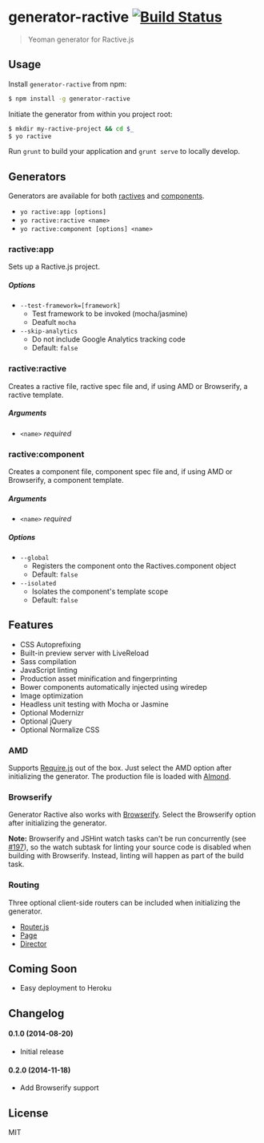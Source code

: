# generator-ractive [![Build Status](https://secure.travis-ci.org/colindresj/generator-ractive.svg?branch=master)](https://travis-ci.org/colindresj/generator-ractive)

> Yeoman generator for Ractive.js

## Usage
Install `generator-ractive` from npm:

```bash
$ npm install -g generator-ractive
```

Initiate the generator from within you project root:
```bash
$ mkdir my-ractive-project && cd $_
$ yo ractive
```

Run `grunt` to build your application and `grunt serve` to locally develop.

## Generators
Generators are available for both [ractives](http://docs.ractivejs.org/latest/new-ractive)
and [components](http://docs.ractivejs.org/latest/components).

- `yo ractive:app [options]`
- `yo ractive:ractive <name>` 
- `yo ractive:component [options] <name>`

### ractive:app
Sets up a Ractive.js project.

##### Options
- `--test-framework=[framework]`
  - Test framework to be invoked (mocha/jasmine)
  - Deafult `mocha`
- `--skip-analytics`
  - Do not include Google Analytics tracking code
  - Default: `false`

### ractive:ractive
Creates a ractive file, ractive spec file and, if using AMD or Browserify, a
ractive template.

##### Arguments
- `<name>` _required_

### ractive:component
Creates a component file, component spec file and, if using AMD or Browserify,
a component template.

##### Arguments
- `<name>` _required_

##### Options
- `--global`
  - Registers the component onto the Ractives.component object
  - Default: `false`
- `--isolated`
  - Isolates the component's template scope
  - Default: `false`

## Features
- CSS Autoprefixing
- Built-in preview server with LiveReload
- Sass compilation
- JavaScript linting
- Production asset minification and fingerprinting
- Bower components automatically injected using wiredep
- Image optimization
- Headless unit testing with Mocha or Jasmine
- Optional Modernizr
- Optional jQuery
- Optional Normalize CSS

### AMD
Supports [Require.js](http://requirejs.org/) out of the box. Just select the AMD
option after initializing the generator. The production file is loaded with
[Almond](https://github.com/jrburke/almond).

### Browserify
Generator Ractive also works with [Browserify](http://browserify.org/). Select
the Browserify option after initializing the generator.

__Note:__
Browserify and JSHint watch tasks can't be run concurrently
(see [#197](https://github.com/jmreidy/grunt-browserify/issues/197)), so the
watch subtask for linting your source code is disabled when building with
Browserify. Instead, linting will happen as part of the build task.

### Routing
Three optional client-side routers can be included when initializing the generator.

- [Router.js](https://github.com/tildeio/router.js/)
- [Page](https://github.com/visionmedia/page.js/)
- [Director](https://github.com/flatiron/director)

## Coming Soon
- Easy deployment to Heroku

## Changelog
#### 0.1.0 (2014-08-20)
- Initial release
#### 0.2.0 (2014-11-18)
- Add Browserify support

## License
MIT
